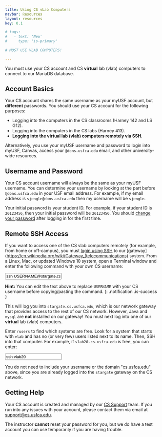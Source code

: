 ```yaml
---
title: Using CS vLab Computers
navbar: Resources
layout: resources
key: 0.1

# tags:
#   - text: 'New'
#     type: 'is-primary'
    
# MUST USE VLAB COMPUTERS!

---
```


You must use your CS account and CS **virtual** lab (vlab) computers to connect to our MariaDB database.

## Account Basics

Your CS account shares the same username as your myUSF account, but **different** passwords. You should use your CS account for the following purposes:

  - Logging into the computers in the CS classrooms (Harney 142 and LS G12).
  - Logging into the computers in the CS labs (Harney 413).
  - **Logging into the virtual lab (vlab) computers remotely via SSH.**

Alternatively, you use your myUSF username and password to login into myUSF, Canvas, access your `@dons.usfca.edu` email, and other university-wide resources.

## Username and Password

Your CS account username will always be the same as your myUSF username. You can determine your username by looking at the part before `@dons.usfca.edu` in your USF email address. For example, if my email address is `sjengle@dons.usfca.edu` then my username will be `sjengle`.

Your initial password is your student ID. For example, if your student ID is `20123456`, then your initial password will be `20123456`. You should [change your password](https://myusf.usfca.edu/arts-sciences/computer-science/technical-resources#q3) after logging in for the first time.

## Remote SSH Access

If you want to access one of the CS vlab computers remotely (for example, from home or off-campus), you must [login using SSH](https://myusf.usfca.edu/arts-sciences/computer-science/technical-resources) to our [gateway](https://en.wikipedia.org/wiki/Gateway_(telecommunications) system. From a Linux, Mac, or updated Windows 10 system, open a Terminal window and enter the following command with your own CS username:

<input type="text" class="input is-expanded is-family-code" value="ssh USERNAME@stargate.cs.usfca.edu"/>

**Hint:** You can edit the text above to replace `USERNAME` with your CS username before copying/pasting the command.
{: .notification .is-success }

This will log you into `stargate.cs.usfca.edu`, which is our network gateway that provides access to the rest of our CS network. However, Java and `mysql` are **not** installed on our gateway! You must next log into one of our **virtual** lab (vlab) computers. 

Enter `rusers` to find which systems are free. Look for a system that starts with `vlab` and has no (or very few) users listed next to its name. Then, SSH into that computer. For example, if `vlab20.cs.usfca.edu` is free, you can enter:

<input type="text" class="input is-expanded is-family-code" value="ssh vlab20"/>

You do not need to include your username or the domain "cs.usfca.edu" above, since you are already logged into the `stargate` gateway on the CS network.

## Getting Help

Your CS account is created and managed by our [CS Support](https://www.cs.usfca.edu/support.html) team. If you run into any issues with your account, please contact them via email at <support@cs.usfca.edu>.

The instructor **cannot** reset your password for you, but we do have a test account you can use temporarily if you are having trouble.
